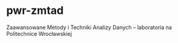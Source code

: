 # pwr-zmtad
Zaawansowane Metody i Techniki Analizy Danych – laboratoria na Politechnice Wrocławskiej
